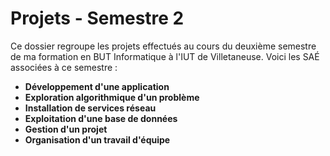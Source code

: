 # Projets - Semestre 2

Ce dossier regroupe les projets effectués au cours du deuxième semestre de ma formation en BUT Informatique à l'IUT de Villetaneuse. Voici les SAÉ associées à ce semestre :

- **Développement d'une application**
- **Exploration algorithmique d'un problème**
- **Installation de services réseau**
- **Exploitation d'une base de données**
- **Gestion d'un projet**
- **Organisation d'un travail d'équipe**
